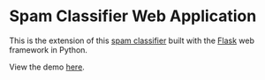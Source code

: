 # Spam Classifier Web Application

This is the extension of this [spam classifier](https://github.com/simpeijie/Machine-Learning/tree/master/spam_classifier) built with the [Flask](http://flask.pocoo.org/) web framework in Python.

View the demo [here](http://spam-classifier.herokuapp.com/).
